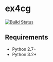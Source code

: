 ex4cg
=====
[![Build Status](https://travis-ci.org/ymyzk/ex4cg.svg?branch=develop)](https://travis-ci.org/ymyzk/ex4cg)

## Requirements
* Python 2.7+
* Python 3.2+
